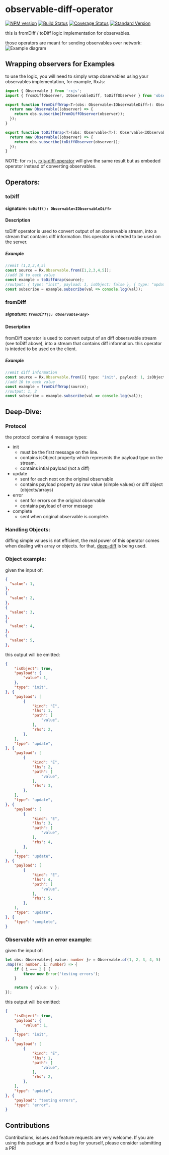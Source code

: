 # observable-diff-operator
[![NPM version](https://img.shields.io/npm/v/observable-diff-operator.svg)](https://www.npmjs.com/package/observable-diff-operator)
[![Build Status](https://travis-ci.org/DxCx/observable-diff-operator.svg?branch=master)](https://travis-ci.org/DxCx/observable-diff-operator)
[![Coverage Status](https://coveralls.io/repos/github/DxCx/observable-diff-operator/badge.svg?branch=master)](https://coveralls.io/github/DxCx/observable-diff-operator?branch=master)
[![Standard Version](https://img.shields.io/badge/release-standard%20version-brightgreen.svg)](https://github.com/conventional-changelog/standard-version)

this is fromDiff / toDiff logic implementation for observables.

those operators are meant for sending observables over network:
![Example diagram](./diagram.png)

## Wrapping observers for Examples
to use the logic, you will need to simply wrap observables
using your observables implementation, for example, RxJs:

```typescript
import { Observable } from 'rxjs';
import { fromDiffObserver, IObservableDiff, toDiffObserver } from 'observable-diff-operator';

export function fromDiffWrap<T>(obs: Observable<IObservableDiff>): Observable<T> {
  return new Observable((observer) => {
    return obs.subscribe(fromDiffObserver(observer));
  });
}

export function toDiffWrap<T>(obs: Observable<T>): Observable<IObservableDiff> {
  return new Observable((observer) => {
    return obs.subscribe(toDiffObserver(observer));
  });
}
```

NOTE: for `rxjs`, [rxjs-diff-operator](https://www.github.com/DxCx/rxjs-diff-operator) will give the same result but as embeded operator
instead of converting observables.

## Operators:
### toDiff
#### signature: `toDiff(): Observable<IObservableDiff>`
#### Description

toDiff operator is used to convert output of an obsersvable stream,
into a stream that contains diff information.
this operator is inteded to be used on the server.

##### Example

```typescript
//emit (1,2,3,4,5)
const source = Rx.Observable.from([1,2,3,4,5]);
//add 10 to each value
const example = toDiffWrap(source);
//output: { type: "init", payload: 1, isObject: false }, { type: "update", payload: 2 }, ...
const subscribe = example.subscribe(val => console.log(val));
```

### fromDiff
##### signature: `fromDiff(): Observable<any>`
#### Description

fromDiff operator is used to convert output of an diff obsersvable stream (see toDiff above),
into a stream that contains diff information.
this operator is inteded to be used on the client.

##### Example

```typescript
//emit diff information
const source = Rx.Observable.from([{ type: "init", payload: 1, isObject: false }, { type: "update", payload: 2 }, { type: "complete" }]);
//add 10 to each value
const example = fromDiffWrap(source);
//output: 1, 2
const subscribe = example.subscribe(val => console.log(val));
```

## Deep-Dive:
### Protocol
the protocol contains 4 message types:
  - init
    - must be the first message on the line.
    - contains isObject property which represents the payload type on the stream.
    - contains intial payload (not a diff)
  - update
    - sent for each next on the original observable
    - contains payload property as raw value (simple values) or diff object (objects/arrays)
  - error
    - sent for errors on the original observable
    - contains payload of error message
  - complete
    - sent when original observable is complete.

### Handling Objects:
diffing simple values is not efficient, the real power of this operator comes when
dealing with array or objects.
for that, [deep-diff](https://www.npmjs.com/package/deep-diff) is being used.

### Object example:
given the input of:
```json
{
  "value": 1,
},
{
  "value": 2,
},
{
  "value": 3,
},
{
  "value": 4,
},
{
  "value": 5,
},
```
this output will be emitted:
```json
{
    "isObject": true,
    "payload": {
        "value": 1,
    },
    "type": "init",
}, {
    "payload": [
        {
            "kind": "E",
            "lhs": 1,
            "path": [
                "value",
            ],
            "rhs": 2,
        },
    ],
    "type": "update",
}, {
    "payload": [
        {
            "kind": "E",
            "lhs": 2,
            "path": [
                "value",
            ],
            "rhs": 3,
        },
    ],
    "type": "update",
}, {
    "payload": [
        {
            "kind": "E",
            "lhs": 3,
            "path": [
                "value",
            ],
            "rhs": 4,
        },
    ],
    "type": "update",
}, {
    "payload": [
        {
            "kind": "E",
            "lhs": 4,
            "path": [
                "value",
            ],
            "rhs": 5,
        },
    ],
    "type": "update",
}, {
    "type": "complete",
}
```
### Observable with an error example:
given the input of:
```typescript
let obs: Observable<{ value: number }> = Observable.of(1, 2, 3, 4, 5)
.map((v: number, i: number) => {
    if ( i === 2 ) {
        throw new Error('testing errors');
    }

    return { value: v };
});
```
this output will be emitted:
```json
{
    "isObject": true,
    "payload": {
        "value": 1,
    },
    "type": "init",
}, {
    "payload": [
        {
            "kind": "E",
            "lhs": 1,
            "path": [
                "value",
            ],
            "rhs": 2,
        },
    ],
    "type": "update",
}, {
    "payload": "testing errors",
    "type": "error",
}
```
## Contributions

Contributions, issues and feature requests are very welcome. If you are using this package and fixed a bug for yourself, please consider submitting a PR!
